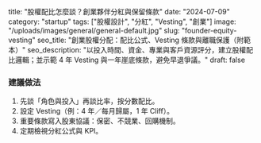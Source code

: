 title: "股權配比怎麼談？創業夥伴分紅與保留條款"
date: "2024-07-09"
category: "startup"
tags: ["股權設計", "分紅", "Vesting", "創業"]
image: "/uploads/images/general/general-default.jpg"
slug: "founder-equity-vesting"
seo_title: "創業股權分配：配比公式、Vesting 條款與離職保護（附範本）"
seo_description: "以投入時間、資金、專業與客戶資源評分，建立股權配比邏輯；並示範 4 年 Vesting 與一年崖底條款，避免早退爭議。"
draft: false


### 建議做法
1. 先談「角色與投入」再談比率，按分數配比。
2. 設定 Vesting（例：4 年／每月歸屬，1 年 Cliff）。
3. 重要條款寫入股東協議：保密、不競業、回購機制。
4. 定期檢視分紅公式與 KPI。

